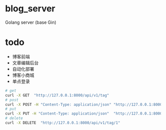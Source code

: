 # blog_server
Golang server (base Gin)

# todo

- 博客前端
- 文章编辑后台
- 自动化部署
- 博客小商城
- 单点登录


```bash
# get
curl -X GET  "http://127.0.0.1:8000/api/v1/tag"
# post
curl -X POST -H "Content-Type: application/json" "http://127.0.0.1:8000/api/v1/user" -d '{"username":"ped","password": "123456"}'
# put
curl -X PUT -H "Content-Type: application/json"  "http://127.0.0.1:8000/api/v1/tag/1" -d '{"username":"ped","password": "123456"}'
# delete
curl -X DELETE  "http://127.0.0.1:8000/api/v1/tag/1"

```